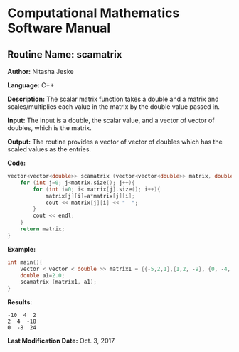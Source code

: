 # Computational Mathematics Software Manual

## **Routine Name:** scamatrix

**Author:** Nitasha Jeske

**Language:** C++

**Description:** The scalar matrix function takes a double and a matrix and scales/multiplies each value in the matrix by the double value passed in.

**Input:**  The input is a double, the scalar value, and a vector of vector of doubles, which is the matrix.

**Output:** The routine provides a vector of vector of doubles which has the scaled values as the entries.

**Code:**
```C++
vector<vector<double>> scamatrix (vector<vector<double>> matrix, double a){
    for (int j=0; j<matrix.size(); j++){
        for (int i=0; i< matrix[j].size(); i++){
            matrix[j][i]=a*matrix[j][i];
            cout << matrix[j][i] << "  ";
        }
        cout << endl;
    }
    return matrix;
}
```

**Example:**
```C++
int main(){
    vector < vector < double >> matrix1 = {{-5,2,1},{1,2, -9}, {0, -4, 12}};
    double a1=2.0;
    scamatrix (matrix1, a1);
}
```

**Results:**  
```
-10  4  2  
2  4  -18  
0  -8  24  
```

**Last Modification Date:** Oct. 3, 2017
